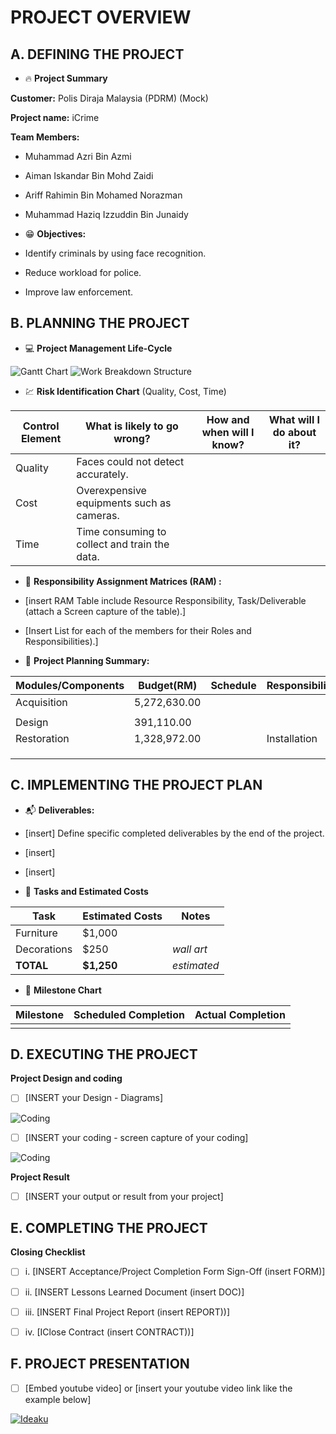 # PROJECT OVERVIEW 

## A. DEFINING THE PROJECT

- :fire: **Project Summary**

**Customer:** Polis Diraja Malaysia (PDRM) (Mock)

**Project name:** iCrime

**Team Members:** 
- Muhammad Azri Bin Azmi
- Aiman Iskandar Bin Mohd Zaidi
- Ariff Rahimin Bin Mohamed Norazman
- Muhammad Haziq Izzuddin Bin Junaidy


- :grin: **Objectives:**

- Identify criminals by using face recognition. 
- Reduce workload for police.
- Improve law enforcement.



##  B. PLANNING THE PROJECT 

- :computer:  **Project Management Life-Cycle**
<!-- - [insert Work Breakdown Structure (WBS) for each of the given tasks with Gantt Chart (Screen capture & attached source file, excel or MS Project) for Scope and Plan Project Management. The Gantt Chart includes activities, milestones, summary tasks, Durations of tasks and, etc] -->

![Gantt Chart](https://github.com/azri41/iCrime/blob/main/images/gantt_chart.PNG)
![Work Breakdown Structure](https://github.com/azri41/iCrime/blob/main/images/WBS.PNG)


- :chart: **Risk Identification Chart** (Quality, Cost, Time)

| Control Element | What is likely to go wrong?                  | How and when will I know? | What will I do about it? |
|-----------------|----------------------------------------------|---------------------------|--------------------------|
| Quality         | Faces could not detect accurately.           |                           |                          |
| Cost            | Overexpensive equipments such as cameras.    |                           |                          |
| Time            | Time consuming to collect and train the data.|                           |                          |


- :green_book:  **Responsibility Assignment Matrices (RAM) :**
- [insert RAM Table include Resource Responsibility, Task/Deliverable (attach a Screen capture of the table).]
- [Insert List for each of the members for their Roles and Responsibilities).]
	

- :pushpin:  **Project Planning Summary:**

| Modules/Components |   Budget(RM)   |    Schedule      |    Responsibility    |
|--------------------|----------------|------------------|----------------------|
| Acquisition        |  5,272,630.00  |                  |                      |
|                    |                |                  |                      |
| Design             |    391,110.00  |                  |                      |
| Restoration        |  1,328,972.00  |                  | Installation         |
|                    |                |                  |                      |
|                    |                |                  |                      |
|                    |                |                  |                      |

## C.  IMPLEMENTING THE PROJECT PLAN 

- :mailbox_with_mail:  **Deliverables:**

- [insert] Define specific completed deliverables by the end of the project.
- [insert]
- [insert]

- :open_file_folder:   **Tasks and Estimated Costs**

| Task | Estimated Costs | Notes |
|------|-----------------|-------|
|Furniture|$1,000| |
|Decorations|$250|*wall art*|
|**TOTAL**|**$1,250**|*estimated*|


- :calendar:   **Milestone Chart**

| Milestone | Scheduled Completion | Actual Completion |
|-----------|----------------------|-------------------|
|           |                      |                   |


## D.  EXECUTING THE PROJECT

**Project Design and coding**
- [ ]   [INSERT your Design - Diagrams]

![Coding](https://d2h0cx97tjks2p.cloudfront.net/blogs/wp-content/uploads/sites/2/2020/07/python-project-real-time-face-mask-detection.jpg)

- [ ]   [INSERT your coding - screen capture of your coding]

![Coding](https://codinglab.jp/wp-content/uploads/2018/05/python.png)


**Project Result**
- [ ]   [INSERT your output or result from your project]


## E.  COMPLETING THE PROJECT

**Closing Checklist**
- [ ]   i. [INSERT Acceptance/Project Completion Form Sign-Off (insert FORM)]
- [ ]   ii. [INSERT Lessons Learned Document (insert DOC)]
- [ ]   iii. [INSERT Final Project Report (insert REPORT))]
- [ ]   iv. [IClose Contract (insert CONTRACT))]


## F.   PROJECT PRESENTATION 
- [ ]  [Embed youtube video] or [insert your youtube video link like the example below]

[![Ideaku](https://img.youtube.com/vi/1ByNYN1LQAI/0.jpg)](http://www.youtube.com/watch?v=1ByNYN1LQAI "Ideaku")



